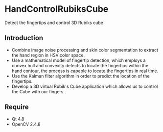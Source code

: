 # HandControlRubiksCube
Detect the fingertips and control 3D Rubiks cube

## Introduction
- Combine image noise processing and skin color segmentation to extract the hand region in HSV color space. 
- Use a mathematical model of fingertip detection, which employs a convex hull and convexity defects to locate the fingertips 
within the hand contour, the process is capable to locate the fingertips in real time. 
- Use the Kalman filter algorithm in order to predict the location of the fingertips. 
- Develop a 3D virtual Rubik's Cube application which allows us to control the Cube with our fingers.

## Require 
- Qt 4.8
- OpenCV 2.4.8
